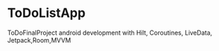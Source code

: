 <h1>ToDoListApp</h1>

<p >  
ToDoFinalProject android development with Hilt, Coroutines, LiveData, Jetpack,Room,MVVM </p>





